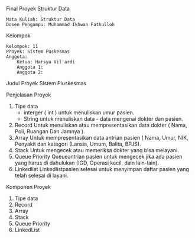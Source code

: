 Final Proyek Struktur Data

    Mata Kuliah: Struktur Data
    Dosen Pengampu: Muhammad Ikhwan Fathulloh

Kelompok

    Kelompok: 11
    Proyek: Sistem Puskesmas
    Anggota:
        Ketua: Harsya Vil'ardi
        Anggota 1: 
        Anggota 2: 

Judul Proyek
Sistem Piuskesmas


Penjelasan Proyek
1. Tipe data
     - interger ( int ) untuk menuliskan umur pasien.
     - String untuk menuliskan data - data mengenai dokter dan pasien.
2. Record
      Untuk menuliskan atau mempresentasikan data dokter ( Nama, Poli, Ruangan Dan Jamnya ).
3. Array
      Untuk mempresentasikan data antrian pasien ( Nama, Umur, NIK, Penyakit dan kategori (Lansia, Umum, Balita, BPJS).
4. Stack
      Untuk mengecek atau memeriksa dokter yang bisa melayani.
5. Queue Priority
     Queueantrian pasien untuk mengecek jika ada pasien yang harus di dahulukan (IGD, Operasi kecil, dain lain-lain).
6. Linkedlist
     Linkedlistpasien selesai untuk menyimpan daftar pasien yang telah selesai di layani.

Komponen Proyek
1.  Tipe data
2.  Record
3.  Array
4.  Stack
5.  Queue Priority
6.  LinkedList





